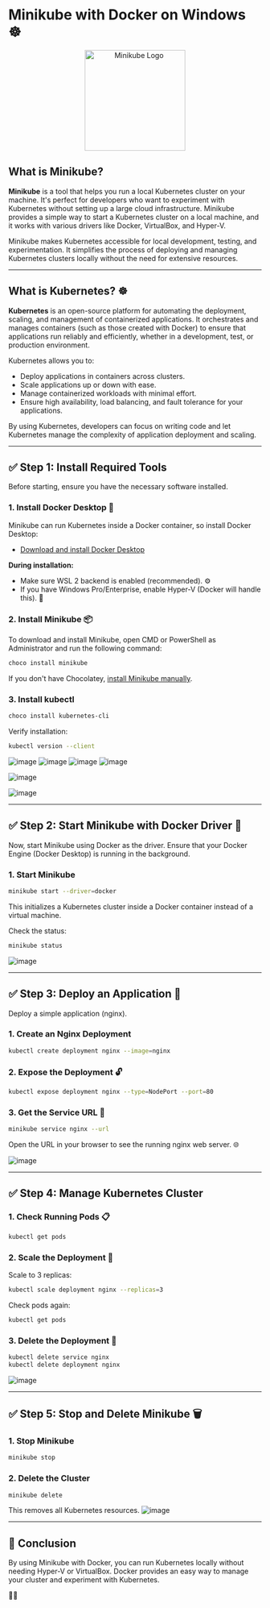 # Minikube with Docker on Windows ☸️

<p align="center">
  <img src="https://raw.githubusercontent.com/TarakKatoch/My-Docker-Dockyard/54505203108590859cc273cd9a1c18bb9f018e76/Minikube%20with%20Docker%20on%20Windows/assets/logo.png" alt="Minikube Logo" width="200" />
</p>

## What is Minikube? 

**Minikube** is a tool that helps you run a local Kubernetes cluster on your machine. It's perfect for developers who want to experiment with Kubernetes without setting up a large cloud infrastructure. Minikube provides a simple way to start a Kubernetes cluster on a local machine, and it works with various drivers like Docker, VirtualBox, and Hyper-V.

Minikube makes Kubernetes accessible for local development, testing, and experimentation. It simplifies the process of deploying and managing Kubernetes clusters locally without the need for extensive resources.

---

## What is Kubernetes? ☸️

**Kubernetes** is an open-source platform for automating the deployment, scaling, and management of containerized applications. It orchestrates and manages containers (such as those created with Docker) to ensure that applications run reliably and efficiently, whether in a development, test, or production environment.

Kubernetes allows you to:
- Deploy applications in containers across clusters.
- Scale applications up or down with ease.
- Manage containerized workloads with minimal effort.
- Ensure high availability, load balancing, and fault tolerance for your applications.

By using Kubernetes, developers can focus on writing code and let Kubernetes manage the complexity of application deployment and scaling.

---

## ✅ Step 1: Install Required Tools

Before starting, ensure you have the necessary software installed.

### 1. Install Docker Desktop 🐋

Minikube can run Kubernetes inside a Docker container, so install Docker Desktop:

- [Download and install Docker Desktop](https://www.docker.com/products/docker-desktop/)

**During installation:**
- Make sure WSL 2 backend is enabled (recommended). ⚙️
- If you have Windows Pro/Enterprise, enable Hyper-V (Docker will handle this). 🔧

### 2. Install Minikube 📦

To download and install Minikube, open CMD or PowerShell as Administrator and run the following command:
```bash
choco install minikube
```
If you don't have Chocolatey, [install Minikube manually](https://minikube.sigs.k8s.io/docs/start/).

### 3. Install kubectl

```bash
choco install kubernetes-cli
```
Verify installation:
```bash
kubectl version --client
```
![image](https://github.com/kunalbhati99/DockSpace-main/blob/main/9.%20Minikube%20with%20Docker%20on%20Windows/images/1.png)
![image](https://github.com/kunalbhati99/DockSpace-main/blob/main/9.%20Minikube%20with%20Docker%20on%20Windows/images/2.png)
![image](https://github.com/kunalbhati99/DockSpace-main/blob/main/9.%20Minikube%20with%20Docker%20on%20Windows/images/3.png)
![image](https://github.com/kunalbhati99/DockSpace-main/blob/main/9.%20Minikube%20with%20Docker%20on%20Windows/images/4.png)

![image](https://github.com/kunalbhati99/DockSpace-main/blob/main/9.%20Minikube%20with%20Docker%20on%20Windows/images/5.png)

![image](https://github.com/kunalbhati99/DockSpace-main/blob/main/9.%20Minikube%20with%20Docker%20on%20Windows/images/6.png)

---

## ✅ Step 2: Start Minikube with Docker Driver 🐳

Now, start Minikube using Docker as the driver. Ensure that your Docker Engine (Docker Desktop) is running in the background.

### 1. Start Minikube
```bash
minikube start --driver=docker
```
This initializes a Kubernetes cluster inside a Docker container instead of a virtual machine.

Check the status:
```bash
minikube status
```
![image](https://github.com/kunalbhati99/DockSpace-main/blob/main/9.%20Minikube%20with%20Docker%20on%20Windows/images/7.png)

---

## ✅ Step 3: Deploy an Application 🚀

Deploy a simple application (nginx).

### 1. Create an Nginx Deployment
```bash
kubectl create deployment nginx --image=nginx
```

### 2. Expose the Deployment 🔓
```bash
kubectl expose deployment nginx --type=NodePort --port=80
```

### 3. Get the Service URL 🔗
```bash
minikube service nginx --url
```
Open the URL in your browser to see the running nginx web server. 🌐

![image](https://github.com/kunalbhati99/DockSpace-main/blob/main/9.%20Minikube%20with%20Docker%20on%20Windows/images/8.png)

---

## ✅ Step 4: Manage Kubernetes Cluster

### 1. Check Running Pods 📋
```bash
kubectl get pods
```

### 2. Scale the Deployment 📏
Scale to 3 replicas:
```bash
kubectl scale deployment nginx --replicas=3
```
Check pods again:
```bash
kubectl get pods
```

### 3. Delete the Deployment 🧹
```bash
kubectl delete service nginx
kubectl delete deployment nginx
```
![image](https://github.com/kunalbhati99/DockSpace-main/blob/main/9.%20Minikube%20with%20Docker%20on%20Windows/images/9.png)

---

## ✅ Step 5: Stop and Delete Minikube 🗑️

### 1. Stop Minikube
```bash
minikube stop
```

### 2. Delete the Cluster 
```bash
minikube delete
```
This removes all Kubernetes resources.
![image](https://github.com/kunalbhati99/DockSpace-main/blob/main/9.%20Minikube%20with%20Docker%20on%20Windows/images/10.png)

---

## 🎯 Conclusion

By using Minikube with Docker, you can run Kubernetes locally without needing Hyper-V or VirtualBox. Docker provides an easy way to manage your cluster and experiment with Kubernetes.

🚀😊


